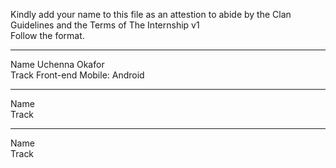 Kindly add your name to this file as an attestion to abide by the Clan Guidelines and the Terms of The Internship v1
<br/> Follow the format.<br/> 
___
Name Uchenna Okafor<br/>
Track Front-end Mobile: Android
___
Name <br/>
Track
___
Name <br/>
Track

